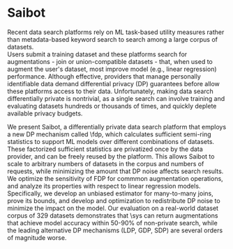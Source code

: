 # Saibot

Recent data search platforms rely on ML task-based utility measures rather than metadata-based keyword search to search among a large corpus of datasets.   
Users submit a training dataset and  these platforms search for augmentations - join or union-compatible datasets - that, when used to augment the user's dataset, most improve model (e.g., linear regression) performance. Although effective, providers that manage personally identifiable data demand differential privacy (DP) guarantees before allow these platforms access to their data.   Unfortunately, making data search differentially private is nontrivial, as a single search can involve training and evaluating datasets hundreds or thousands of times, and quickly deplete available privacy budgets.  


We present Saibot, a differentially private data search platform that employs a new DP mechanism called \fdp, which calculates sufficient semi-ring statistics to support ML models over different combinations of datasets. These factorized sufficient statistics are privatized once by the data provider, and can be freely reused by the platform. This allows Saibot to scale to arbitrary numbers of datasets in the corpus and numbers of requests, while minimizing the amount that DP noise affects search results. We optimize the sensitivity of FDP for commmon augmentation operations, and analyze its properties with respect to linear regression models.  Specifically, we develop an unbiased estimator for many-to-many joins, prove its bounds, and develop  and optimization to redistribute DP noise to minimize the impact on the model. Our evaluation on a real-world dataset corpus of $329$ datasets demonstrates that \sys can return augmentations that achieve model accuracy within 50-90% of non-private search, while the leading alternative DP mechanisms (LDP, GDP, SDP) are several orders of magnitude worse.
